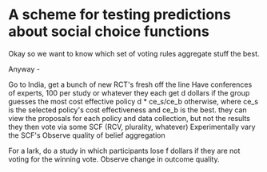 # A scheme for testing predictions about social choice functions

Okay so we want to know which set of voting rules aggregate stuff the best.

Anyway -

Go to India, get a bunch of new RCT's fresh off the line
Have conferences of experts, 100 per study or whatever
they each get d dollars if the group guesses the most cost effective policy
d * ce_s/ce_b otherwise, where ce_s is the selected policy's cost effectiveness and ce_b is the best.
they can view the proposals for each policy and data collection, but not the results
they then vote via some SCF (RCV, plurality, whatever)
Experimentally vary the SCF's
Observe quality of belief aggregation

For a lark, do a study in which participants lose f dollars if they are not voting for the winning vote. Observe change in outcome quality.
